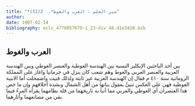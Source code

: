 ```yaml
---
title: "*سير العلم : العرب والغوط*.  2(11)"
author: 
date: 1907-02-14
bibliography: oclc_4770057679-i_23-div_48.d1e3420.bib
---
```




##  العرب والغوط 


 بين  أحد  الباحثين الإنكليز النسبة بين الهندسة الغوطية والعنصر الغوطي وبين الهندسة العربية والعنصر العربي والغوط وهم شعب كان ينزل في جرمانيا واغار على المملكة الرومانية سنة  ٤١٠  م فقال إن الهندسة العربية غير ثابتة ولذلك فنيت واضمحلت أما الابنية الغوطية فهي على العكس تنيئُ بعقول بناتها من أهل الشمال وبشدة أخلاقهم وإن ما خص هذا العنصران أي الغوطي والعربي مما أنبأ به تاريخهما من قلة نظامهما يقرأه المرءُ فيما بقي من مصانعهما وأثارهما. 
